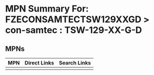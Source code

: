 



# MPN Summary For: FZECONSAMTECTSW129XXGD > con-samtec : TSW-129-XX-G-D

## MPNs
  

|MPN|Direct Links|Search Links|
| :--- | :--- | :--- |
||||
